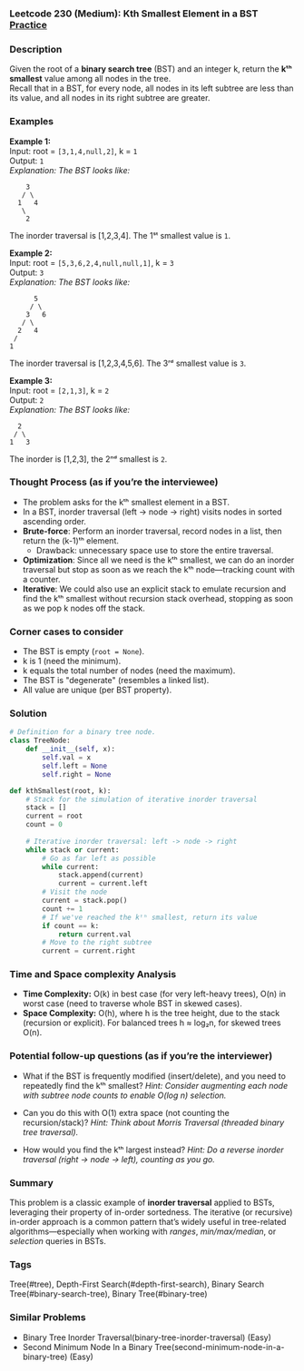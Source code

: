 ### Leetcode 230 (Medium): Kth Smallest Element in a BST [Practice](https://leetcode.com/problems/kth-smallest-element-in-a-bst)

### Description  
Given the root of a **binary search tree** (BST) and an integer k, return the **kᵗʰ smallest** value among all nodes in the tree.  
Recall that in a BST, for every node, all nodes in its left subtree are less than its value, and all nodes in its right subtree are greater.

### Examples  

**Example 1:**  
Input: root = `[3,1,4,null,2]`, k = `1`  
Output: `1`  
*Explanation: The BST looks like:*  
```
    3
   / \
  1   4
   \
    2
```  
The inorder traversal is [1,2,3,4]. The 1ˢᵗ smallest value is `1`.

**Example 2:**  
Input: root = `[5,3,6,2,4,null,null,1]`, k = `3`  
Output: `3`  
*Explanation: The BST looks like:*  
```
      5
     / \
    3   6
   / \
  2   4
 /
1
```  
The inorder traversal is [1,2,3,4,5,6]. The 3ʳᵈ smallest value is `3`.

**Example 3:**  
Input: root = `[2,1,3]`, k = `2`  
Output: `2`  
*Explanation: The BST looks like:*  
```
  2
 / \
1   3
```  
The inorder is [1,2,3], the 2ⁿᵈ smallest is `2`.

### Thought Process (as if you’re the interviewee)  
- The problem asks for the kᵗʰ smallest element in a BST.  
- In a BST, inorder traversal (left → node → right) visits nodes in sorted ascending order.
- **Brute-force**: Perform an inorder traversal, record nodes in a list, then return the (k-1)ᵗʰ element.  
  - Drawback: unnecessary space use to store the entire traversal.
- **Optimization**: Since all we need is the kᵗʰ smallest, we can do an inorder traversal but stop as soon as we reach the kᵗʰ node—tracking count with a counter.
- **Iterative**: We could also use an explicit stack to emulate recursion and find the kᵗʰ smallest without recursion stack overhead, stopping as soon as we pop k nodes off the stack.

### Corner cases to consider  
- The BST is empty (`root = None`).
- k is 1 (need the minimum).
- k equals the total number of nodes (need the maximum).
- The BST is "degenerate" (resembles a linked list).
- All value are unique (per BST property).

### Solution

```python
# Definition for a binary tree node.
class TreeNode:
    def __init__(self, x):
        self.val = x
        self.left = None
        self.right = None

def kthSmallest(root, k):
    # Stack for the simulation of iterative inorder traversal
    stack = []
    current = root
    count = 0
    
    # Iterative inorder traversal: left -> node -> right
    while stack or current:
        # Go as far left as possible
        while current:
            stack.append(current)
            current = current.left
        # Visit the node
        current = stack.pop()
        count += 1
        # If we've reached the kᵗʰ smallest, return its value
        if count == k:
            return current.val
        # Move to the right subtree
        current = current.right
```

### Time and Space complexity Analysis  

- **Time Complexity:** O(k) in best case (for very left-heavy trees), O(n) in worst case (need to traverse whole BST in skewed cases).
- **Space Complexity:** O(h), where h is the tree height, due to the stack (recursion or explicit). For balanced trees h ≈ log₂n, for skewed trees O(n).

### Potential follow-up questions (as if you’re the interviewer)  

- What if the BST is frequently modified (insert/delete), and you need to repeatedly find the kᵗʰ smallest?
  *Hint: Consider augmenting each node with subtree node counts to enable O(log n) selection.*

- Can you do this with O(1) extra space (not counting the recursion/stack)?
  *Hint: Think about Morris Traversal (threaded binary tree traversal).*

- How would you find the kᵗʰ largest instead?
  *Hint: Do a reverse inorder traversal (right → node → left), counting as you go.*

### Summary
This problem is a classic example of **inorder traversal** applied to BSTs, leveraging their property of in-order sortedness. The iterative (or recursive) in-order approach is a common pattern that’s widely useful in tree-related algorithms—especially when working with *ranges*, *min/max/median*, or *selection* queries in BSTs.

### Tags
Tree(#tree), Depth-First Search(#depth-first-search), Binary Search Tree(#binary-search-tree), Binary Tree(#binary-tree)

### Similar Problems
- Binary Tree Inorder Traversal(binary-tree-inorder-traversal) (Easy)
- Second Minimum Node In a Binary Tree(second-minimum-node-in-a-binary-tree) (Easy)